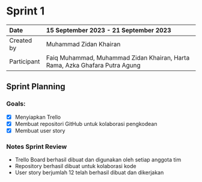 # Sprint 1

|Date|15 September 2023 - 21 September 2023|
| :- | :- |
|Created by|Muhammad Zidan Khairan|
|Participant|Faiq Muhammad, Muhammad Zidan Khairan, Harta Rama, Azka Ghafara Putra Agung|
## Sprint Planning
### Goals:
-[x] Menyiapkan Trello
- [x] Membuat repositori GitHub untuk kolaborasi pengkodean
- [x] Membuat user story

### Notes Sprint Review
- Trello Board berhasil dibuat dan digunakan oleh setiap anggota tim
- Repository berhasil dibuat untuk kolaborasi kode
- User story berjumlah 12 telah berhasil dibuat dan dikerjakan

